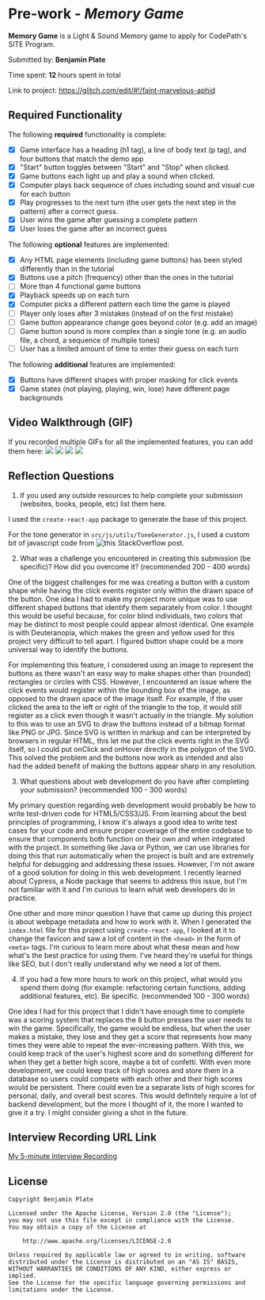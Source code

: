 # Pre-work - *Memory Game*

**Memory Game** is a Light & Sound Memory game to apply for CodePath's SITE Program. 

Submitted by: **Benjamin Plate**

Time spent: **12** hours spent in total

Link to project: https://glitch.com/edit/#!/faint-marvelous-aphid

## Required Functionality

The following **required** functionality is complete:

* [x] Game interface has a heading (h1 tag), a line of body text (p tag), and four buttons that match the demo app
* [x] "Start" button toggles between "Start" and "Stop" when clicked. 
* [x] Game buttons each light up and play a sound when clicked. 
* [x] Computer plays back sequence of clues including sound and visual cue for each button
* [x] Play progresses to the next turn (the user gets the next step in the pattern) after a correct guess. 
* [x] User wins the game after guessing a complete pattern
* [x] User loses the game after an incorrect guess

The following **optional** features are implemented:

* [x] Any HTML page elements (including game buttons) has been styled differently than in the tutorial
* [x] Buttons use a pitch (frequency) other than the ones in the tutorial
* [ ] More than 4 functional game buttons
* [x] Playback speeds up on each turn
* [x] Computer picks a different pattern each time the game is played
* [ ] Player only loses after 3 mistakes (instead of on the first mistake)
* [ ] Game button appearance change goes beyond color (e.g. add an image)
* [ ] Game button sound is more complex than a single tone (e.g. an audio file, a chord, a sequence of multiple tones)
* [ ] User has a limited amount of time to enter their guess on each turn

The following **additional** features are implemented:

- [x] Buttons have different shapes with proper masking for click events
- [x] Game states (not playing, playing, win, lose) have different page backgrounds

## Video Walkthrough (GIF)

If you recorded multiple GIFs for all the implemented features, you can add them here:
![](gif1-link-here)
![](gif2-link-here)
![](gif3-link-here)
![](gif4-link-here)

## Reflection Questions
1. If you used any outside resources to help complete your submission (websites, books, people, etc) list them here. 

I used the `create-react-app` package to generate the base of this project.

For the tone generator in `src/js/utils/ToneGenerator.js`, I used a custom bit of javascript code from ![this StackOverflow post.](https://stackoverflow.com/questions/39200994/how-to-play-a-specific-frequency-with-javascript#44215748)

2. What was a challenge you encountered in creating this submission (be specific)? How did you overcome it? (recommended 200 - 400 words) 

One of the biggest challenges for me was creating a button with a custom shape while having the click events register only within the drawn space of the button. One idea I had to make my project more unique was to use different shaped buttons that identify them separately from color. I thought this would be useful because, for color blind individuals, two colors that may be distinct to most people could appear almost identical. One example is with Deuteranopia, which makes the green and yellow used for this project very difficult to tell apart. I figured button shape could be a more universal way to identify the buttons.

For implementing this feature, I considered using an image to represent the buttons as there wasn't an easy way to make shapes other than (rounded) rectangles or circles with CSS. However, I encountered an issue where the click events would register within the bounding box of the image, as opposed to the drawn space of the image itself. For example, if the user clicked the area to the left or right of the triangle to the top, it would still register as a click even though it wasn't actually in the triangle. My solution to this was to use an SVG to draw the buttons instead of a bitmap format like PNG or JPG. Since SVG is written in markup and can be interpreted by browsers in regular HTML, this let me put the click events right in the SVG itself, so I could put onClick and onHover directly in the polygon of the SVG. This solved the problem and the buttons now work as intended and also had the added benefit of making the buttons appear sharp in any resolution.

3. What questions about web development do you have after completing your submission? (recommended 100 - 300 words) 

My primary question regarding web development would probably be how to write test-driven code for HTML5/CSS3/JS. From learning about the best principles of programming, I know it's always a good idea to write test cases for your code and ensure proper coverage of the entire codebase to ensure that components both function on their own and when integrated with the project. In something like Java or Python, we can use libraries for doing this that run automatically when the project is built and are extremely helpful for debugging and addressing these issues. However, I'm not aware of a good solution for doing in this web development. I recently learned about Cypress, a Node package that seems to address this issue, but I'm not familiar with it and I'm curious to learn what web developers do in practice.

One other and more minor question I have that came up during this project is about webpage metadata and how to work with it. When I generated the `index.html` file for this project using `create-react-app`, I looked at it to change the favicon and saw a lot of content in the `<head>` in the form of `<meta>` tags. I'm curious to learn more about what these mean and how what's the best practice for using them. I've heard they're useful for things like SEO, but I don't really understand why we need a lot of them.

4. If you had a few more hours to work on this project, what would you spend them doing (for example: refactoring certain functions, adding additional features, etc). Be specific. (recommended 100 - 300 words) 

One idea I had for this project that I didn't have enough time to complete was a scoring system that replaces the 8 button presses the user needs to win the game. Specifically, the game would be endless, but when the user makes a mistake, they lose and they get a score that represents how many times they were able to repeat the ever-increasing pattern. With this, we could keep track of the user's highest score and do something different for when they get a better high score, maybe a bit of confetti. With even more development, we could keep track of high scores and store them in a database so users could compete with each other and their high scores would be persistent. There could even be a separate lists of high scores for personal, daily, and overall best scores. This would definitely require a lot of backend development, but the more I thought of it, the more I wanted to give it a try. I might consider giving a shot in the future.


## Interview Recording URL Link

[My 5-minute Interview Recording](https://youtu.be/-AKUcwzn39I)


## License

    Copyright Benjamin Plate

    Licensed under the Apache License, Version 2.0 (the "License");
    you may not use this file except in compliance with the License.
    You may obtain a copy of the License at

        http://www.apache.org/licenses/LICENSE-2.0

    Unless required by applicable law or agreed to in writing, software
    distributed under the License is distributed on an "AS IS" BASIS,
    WITHOUT WARRANTIES OR CONDITIONS OF ANY KIND, either express or implied.
    See the License for the specific language governing permissions and
    limitations under the License.